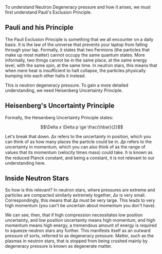 To understand Neutron Degeneracy pressure and how it arises, we must first understand Pauli's Exclusion Principle.

## Pauli and his Principle
The Pauli Exclusion Principle is something that we all encounter on a daily basis. It is the
law of the universe that prevents your laptop from falling through your lap. Formally, it
states that two Fermions (the particles that make up most matter) cannot occupy the same quantum states. More informally, two things cannot be in the same place, at the same energy level, with the same spin, at the same time. In neutron stars, this means that when mere heat is insufficient to halt collapse, the particles physically bumping into each other halts it instead.

This is neutron degeneracy pressure. 
To gain a more detailed understanding, we need Heisenberg Uncertainty Principle. 

## Heisenberg's Uncertainty Principle
Formally, the Heisenberg Uncertainty Principle states:

$$\Delta x \Delta p \ge \frac{\hbar}{2}$$

Let's break that down. $\Delta x$ refers to the uncertainty in position, which you can think of as
how many places the particle could be in. $\Delta p$ refers to the uncertainty in momentum, which you can also think of as the range of values that its momentum (velocity times mass) could take. $\hbar$ is known as the reduced Planck constant, and being a constant, it is not relevant to our understanding here.

## Inside Neutron Stars
So how is this relevant? In neutron stars, where pressures are extreme and particles
are compacted similarly extremely together, $\Delta x$ is very small. Correspondingly, this means
that $\Delta p$ must be very large. This leads to very high momentum (you can't be uncertain about momentum you don't have).

We can see, then, that if high compression necessitates low position uncertainty, and low position uncertainty means high momentum, and high momentum means high energy, a tremendous amount of energy is required to squeeze neutron stars any further. This manifests itself as an outward pressure of sorts, referred to as degeneracy pressure. Matter, such as the plasmas in neutron stars, that is stopped from being crushed mainly by degeneracy pressure is known as degenerate matter. 
